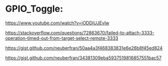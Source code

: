 # GPIO_Toggle:


https://www.youtube.com/watch?v=jODDiUJEvlw

https://stackoverflow.com/questions/72863670/failed-to-attach-3333-operation-timed-out-from-target-select-remote-3333

https://gist.github.com/neuberfran/50aa4a3f468383831e6e26b8f45ed824

https://gist.github.com/neuberfran/34381309eba5937519816857551bac57
